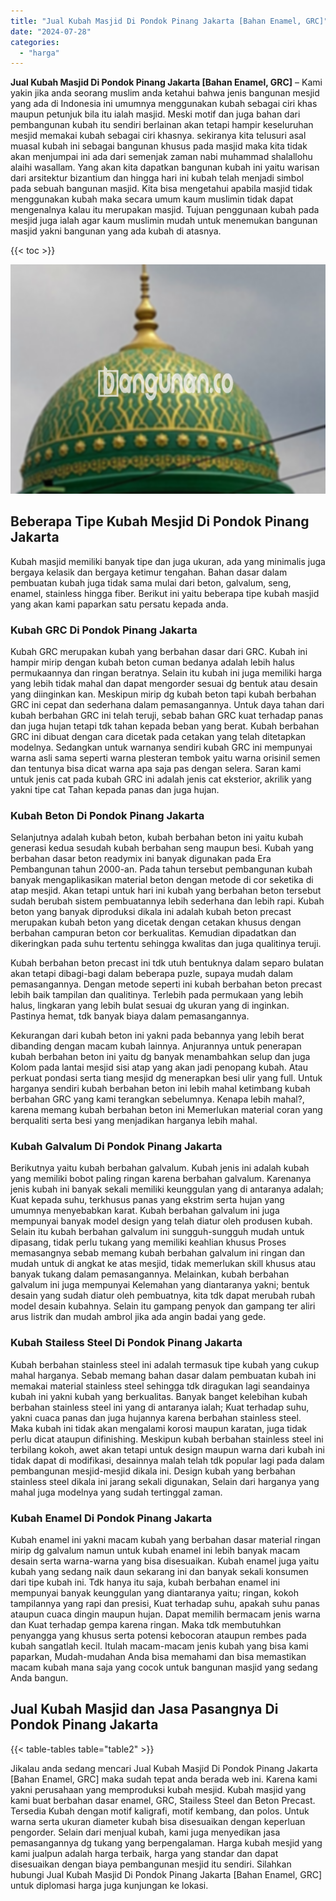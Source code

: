 ```yaml
---
title: "Jual Kubah Masjid Di Pondok Pinang Jakarta [Bahan Enamel, GRC]"
date: "2024-07-28"
categories: 
  - "harga"
---
```


**Jual Kubah Masjid Di Pondok Pinang Jakarta \[Bahan Enamel, GRC\]** – Kami yakin jika anda seorang muslim anda ketahui bahwa jenis bangunan mesjid yang ada di Indonesia ini umumnya menggunakan kubah sebagai ciri khas maupun petunjuk bila itu ialah masjid. Meski motif dan juga bahan dari pembangunan kubah itu sendiri berlainan akan tetapi hampir keseluruhan mesjid memakai kubah sebagai ciri khasnya. sekiranya kita telusuri asal muasal kubah ini sebagai bangunan khusus pada masjid maka kita tidak akan menjumpai ini ada dari semenjak zaman nabi muhammad shalallohu alaihi wasallam. Yang akan kita dapatkan bangunan kubah ini yaitu warisan dari arsitektur bizantium dan hingga hari ini kubah telah menjadi simbol pada sebuah bangunan masjid. Kita bisa mengetahui apabila masjid tidak menggunakan kubah maka secara umum kaum muslimin tidak dapat mengenalnya kalau itu merupakan masjid. Tujuan penggunaan kubah pada mesjid juga ialah agar kaum muslimin mudah untuk menemukan bangunan masjid yakni bangunan yang ada kubah di atasnya.

{{< toc >}}

![Jual Kubah Masjid Di Pondok Pinang Jakarta [Bahan Enamel, GRC]](/images/jual-kubah-masjid-21.png)

## Beberapa Tipe Kubah Mesjid Di Pondok Pinang Jakarta

Kubah masjid memiliki banyak tipe dan juga ukuran, ada yang minimalis juga bergaya kelasik dan bergaya ketimur tengahan. Bahan dasar dalam pembuatan kubah juga tidak sama mulai dari beton, galvalum, seng, enamel, stainless hingga fiber. Berikut ini yaitu beberapa tipe kubah masjid yang akan kami paparkan satu persatu kepada anda.

### Kubah GRC Di Pondok Pinang Jakarta

Kubah GRC merupakan kubah yang berbahan dasar dari GRC. Kubah ini hampir mirip dengan kubah beton cuman bedanya adalah lebih halus permukaannya dan ringan beratnya. Selain itu kubah ini juga memiliki harga yang lebih tidak mahal dan dapat mengorder sesuai dg bentuk atau desain yang diinginkan kan. Meskipun mirip dg kubah beton tapi kubah berbahan GRC ini cepat dan sederhana dalam pemasangannya. Untuk daya tahan dari kubah berbahan GRC ini telah teruji, sebab bahan GRC kuat terhadap panas dan juga hujan tetapi tdk tahan kepada beban yang berat. Kubah berbahan GRC ini dibuat dengan cara dicetak pada cetakan yang telah ditetapkan modelnya. Sedangkan untuk warnanya sendiri kubah GRC ini mempunyai warna asli sama seperti warna plesteran tembok yaitu warna orisinil semen dan tentunya bisa dicat warna apa saja pas dengan selera. Saran kami untuk jenis cat pada kubah GRC ini adalah jenis cat eksterior, akrilik yang yakni tipe cat Tahan kepada panas dan juga hujan.

### Kubah Beton Di Pondok Pinang Jakarta

Selanjutnya adalah kubah beton, kubah berbahan beton ini yaitu kubah generasi kedua sesudah kubah berbahan seng maupun besi. Kubah yang berbahan dasar beton readymix ini banyak digunakan pada Era Pembangunan tahun 2000-an. Pada tahun tersebut pembangunan kubah banyak mengaplikasikan material beton dengan metode di cor seketika di atap mesjid. Akan tetapi untuk hari ini kubah yang berbahan beton tersebut sudah berubah sistem pembuatannya lebih sederhana dan lebih rapi. Kubah beton yang banyak diproduksi dikala ini adalah kubah beton precast merupakan kubah beton yang dicetak dengan cetakan khusus dengan berbahan campuran beton cor berkualitas. Kemudian dipadatkan dan dikeringkan pada suhu tertentu sehingga kwalitas dan juga qualitinya teruji.

Kubah berbahan beton precast ini tdk utuh bentuknya dalam separo bulatan akan tetapi dibagi-bagi dalam beberapa puzle, supaya mudah dalam pemasangannya. Dengan metode seperti ini kubah berbahan beton precast lebih baik tampilan dan qualitinya. Terlebih pada permukaan yang lebih halus, lingkaran yang lebih bulat sesuai dg ukuran yang di inginkan. Pastinya hemat, tdk banyak biaya dalam pemasangannya.

Kekurangan dari kubah beton ini yakni pada bebannya yang lebih berat dibanding dengan macam kubah lainnya. Anjurannya untuk penerapan kubah berbahan beton ini yaitu dg banyak menambahkan selup dan juga Kolom pada lantai mesjid sisi atap yang akan jadi penopang kubah. Atau perkuat pondasi serta tiang mesjid dg menerapkan besi ulir yang full. Untuk harganya sendiri kubah berbahan beton ini lebih mahal ketimbang kubah berbahan GRC yang kami terangkan sebelumnya. Kenapa lebih mahal?, karena memang kubah berbahan beton ini Memerlukan material coran yang berqualiti serta besi yang menjadikan harganya lebih mahal.

### Kubah Galvalum Di Pondok Pinang Jakarta

Berikutnya yaitu kubah berbahan galvalum. Kubah jenis ini adalah kubah yang memiliki bobot paling ringan karena berbahan galvalum. Karenanya jenis kubah ini banyak sekali memiliki keunggulan yang di antaranya adalah; Kuat kepada suhu, terkhusus panas yang ekstrim serta hujan yang umumnya menyebabkan karat. Kubah berbahan galvalum ini juga mempunyai banyak model design yang telah diatur oleh produsen kubah. Selain itu kubah berbahan galvalum ini sungguh-sungguh mudah untuk dipasang, tidak perlu tukang yang memiliki keahlian khusus Proses memasangnya sebab memang kubah berbahan galvalum ini ringan dan mudah untuk di angkat ke atas mesjid, tidak memerlukan skill khusus atau banyak tukang dalam pemasangannya. Melainkan, kubah berbahan galvalum ini juga mempunyai Kelemahan yang diantaranya yakni; bentuk desain yang sudah diatur oleh pembuatnya, kita tdk dapat merubah rubah model desain kubahnya. Selain itu gampang penyok dan gampang ter aliri arus listrik dan mudah ambrol jika ada angin badai yang gede.

### Kubah Stailess Steel Di Pondok Pinang Jakarta

Kubah berbahan stainless steel ini adalah termasuk tipe kubah yang cukup mahal harganya. Sebab memang bahan dasar dalam pembuatan kubah ini memakai material stainless steel sehingga tdk diragukan lagi seandainya kubah ini yakni kubah yang berkualitas. Banyak banget kelebihan kubah berbahan stainless steel ini yang di antaranya ialah; Kuat terhadap suhu, yakni cuaca panas dan juga hujannya karena berbahan stainless steel. Maka kubah ini tidak akan mengalami korosi maupun karatan, juga tidak perlu dicat ataupun difinishing. Meskipun kubah berbahan stainless steel ini terbilang kokoh, awet akan tetapi untuk design maupun warna dari kubah ini tidak dapat di modifikasi, desainnya malah telah tdk popular lagi pada dalam pembangunan mesjid-mesjid dikala ini. Design kubah yang berbahan stainless steel dikala ini jarang sekali digunakan, Selain dari harganya yang mahal juga modelnya yang sudah tertinggal zaman.

### Kubah Enamel Di Pondok Pinang Jakarta

Kubah enamel ini yakni macam kubah yang berbahan dasar material ringan mirip dg galvalum namun untuk kubah enamel ini lebih banyak macam desain serta warna-warna yang bisa disesuaikan. Kubah enamel juga yaitu kubah yang sedang naik daun sekarang ini dan banyak sekali konsumen dari tipe kubah ini. Tdk hanya itu saja, kubah berbahan enamel ini mempunyai banyak keunggulan yang diantaranya yaitu; ringan, kokoh tampilannya yang rapi dan presisi, Kuat terhadap suhu, apakah suhu panas ataupun cuaca dingin maupun hujan. Dapat memilih bermacam jenis warna dan Kuat terhadap gempa karena ringan. Maka tdk membutuhkan penyangga yang khusus serta potensi kebocoran ataupun rembes pada kubah sangatlah kecil. Itulah macam-macam jenis kubah yang bisa kami paparkan, Mudah-mudahan Anda bisa memahami dan bisa memastikan macam kubah mana saja yang cocok untuk bangunan masjid yang sedang Anda bangun.

## Jual Kubah Masjid dan Jasa Pasangnya Di Pondok Pinang Jakarta

{{< table-tables table="table2" >}}

Jikalau anda sedang mencari Jual Kubah Masjid Di Pondok Pinang Jakarta \[Bahan Enamel, GRC\] maka sudah tepat anda berada web ini. Karena kami yakni perusahaan yang memproduksi kubah mesjid. Kubah masjid yang kami buat berbahan dasar enamel, GRC, Stailess Steel dan Beton Precast. Tersedia Kubah dengan motif kaligrafi, motif kembang, dan polos. Untuk warna serta ukuran diameter kubah bisa disesuaikan dengan keperluan pengorder. Selain dari menjual kubah, kami juga menyedikan jasa pemasangannya dg tukang yang berpengalaman. Harga kubah mesjid yang kami jualpun adalah harga terbaik, harga yang standar dan dapat disesuaikan dengan biaya pembangunan mesjid itu sendiri. Silahkan hubungi Jual Kubah Masjid Di Pondok Pinang Jakarta \[Bahan Enamel, GRC\] untuk diplomasi harga juga kunjungan ke lokasi.
